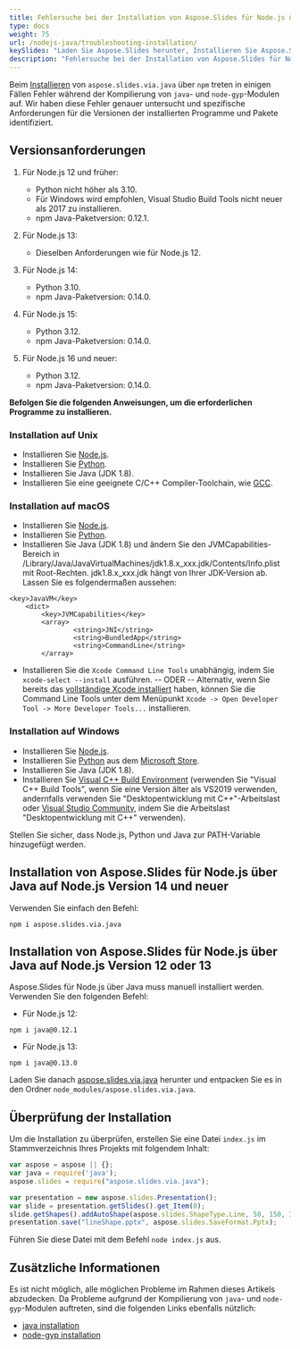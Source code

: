 ```yaml
---
title: Fehlersuche bei der Installation von Aspose.Slides für Node.js über Java
type: docs
weight: 75
url: /nodejs-java/troubleshooting-installation/
keySlides: "Laden Sie Aspose.Slides herunter, Installieren Sie Aspose.Slides, Aspose.Slides Fehlersuche bei der Installation, Windows, macOS, Linux, Javascript, Node.js"
description: "Fehlersuche bei der Installation von Aspose.Slides für Node.js über Java in Windows, Linux oder macOS"
---
```


Beim [Installieren](/nodejs-java/installation/) von `aspose.slides.via.java` über `npm` treten in einigen Fällen Fehler während der Kompilierung von `java`- und `node-gyp`-Modulen auf. Wir haben diese Fehler genauer untersucht und spezifische Anforderungen für die Versionen der installierten Programme und Pakete identifiziert.

## **Versionsanforderungen**

1. Für Node.js 12 und früher:
   - Python nicht höher als 3.10.
   - Für Windows wird empfohlen, Visual Studio Build Tools nicht neuer als 2017 zu installieren.
   - npm Java-Paketversion: 0.12.1.

2. Für Node.js 13:
   - Dieselben Anforderungen wie für Node.js 12.

3. Für Node.js 14:
   - Python 3.10.
   - npm Java-Paketversion: 0.14.0.

4. Für Node.js 15:
   - Python 3.12.
   - npm Java-Paketversion: 0.14.0.

5. Für Node.js 16 und neuer:
   - Python 3.12.
   - npm Java-Paketversion: 0.14.0.

**Befolgen Sie die folgenden Anweisungen, um die erforderlichen Programme zu installieren.**

### **Installation auf Unix**

- Installieren Sie [Node.js](https://nodejs.org/en/download).
- Installieren Sie [Python](https://devguide.python.org/versions/).
- Installieren Sie Java (JDK 1.8).
- Installieren Sie eine geeignete C/C++ Compiler-Toolchain, wie [GCC](https://gcc.gnu.org).

### **Installation auf macOS**

- Installieren Sie [Node.js](https://nodejs.org/en/download).
- Installieren Sie [Python](https://devguide.python.org/versions/).
- Installieren Sie Java (JDK 1.8) und ändern Sie den JVMCapabilities-Bereich in /Library/Java/JavaVirtualMachines/jdk1.8.x_xxx.jdk/Contents/Info.plist mit Root-Rechten. jdk1.8.x_xxx.jdk hängt von Ihrer JDK-Version ab. Lassen Sie es folgendermaßen aussehen: 
```
<key>JavaVM</key>
    <dict>
        <key>JVMCapabilities</key>
        <array>
                <string>JNI</string>
                <string>BundledApp</string>
                <string>CommandLine</string>
        </array>
```
- Installieren Sie die `Xcode Command Line Tools` unabhängig, indem Sie `xcode-select --install` ausführen. -- ODER -- Alternativ, wenn Sie bereits das [vollständige Xcode installiert](https://developer.apple.com/xcode/download/) haben, können Sie die Command Line Tools unter dem Menüpunkt `Xcode -> Open Developer Tool -> More Developer Tools...` installieren.

### **Installation auf Windows**

- Installieren Sie [Node.js](https://nodejs.org/en/download).
- Installieren Sie [Python](https://devguide.python.org/versions/) aus dem [Microsoft Store](https://apps.microsoft.com/store/search?publisher=Python+Software+Foundation).
- Installieren Sie Java (JDK 1.8).
- Installieren Sie [Visual C++ Build Environment](https://visualstudio.microsoft.com/thank-you-downloading-visual-studio/?sku=BuildTools) (verwenden Sie "Visual C++ Build Tools", wenn Sie eine Version älter als VS2019 verwenden, andernfalls verwenden Sie "Desktopentwicklung mit C++"-Arbeitslast oder [Visual Studio Community](https://visualstudio.microsoft.com/thank-you-downloading-visual-studio/?sku=Community), indem Sie die Arbeitslast "Desktopentwicklung mit C++" verwenden).


Stellen Sie sicher, dass Node.js, Python und Java zur PATH-Variable hinzugefügt werden.

## **Installation von Aspose.Slides für Node.js über Java auf Node.js Version 14 und neuer**

Verwenden Sie einfach den Befehl:
```
npm i aspose.slides.via.java
```

## **Installation von Aspose.Slides für Node.js über Java auf Node.js Version 12 oder 13**

Aspose.Slides für Node.js über Java muss manuell installiert werden. Verwenden Sie den folgenden Befehl:

- Für Node.js 12:
```
npm i java@0.12.1
```
- Für Node.js 13: 
```
npm i java@0.13.0
```

Laden Sie danach [aspose.slides.via.java](https://releases.aspose.com/slides/nodejs-java/) herunter und entpacken Sie es in den Ordner `node_modules/aspose.slides.via.java`.

## **Überprüfung der Installation**

Um die Installation zu überprüfen, erstellen Sie eine Datei `index.js` im Stammverzeichnis Ihres Projekts mit folgendem Inhalt:

```javascript
var aspose = aspose || {};
var java = require('java');
aspose.slides = require("aspose.slides.via.java");

var presentation = new aspose.slides.Presentation();
var slide = presentation.getSlides().get_Item(0);
slide.getShapes().addAutoShape(aspose.slides.ShapeType.Line, 50, 150, 300, 0);
presentation.save("lineShape.pptx", aspose.slides.SaveFormat.Pptx);
```

Führen Sie diese Datei mit dem Befehl `node index.js` aus.

## **Zusätzliche Informationen**

Es ist nicht möglich, alle möglichen Probleme im Rahmen dieses Artikels abzudecken. Da Probleme aufgrund der Kompilierung von `java`- und `node-gyp`-Modulen auftreten, sind die folgenden Links ebenfalls nützlich:
- [java installation](https://www.npmjs.com/package/java#installation) 
- [node-gyp installation](https://www.npmjs.com/package/node-gyp#installation)